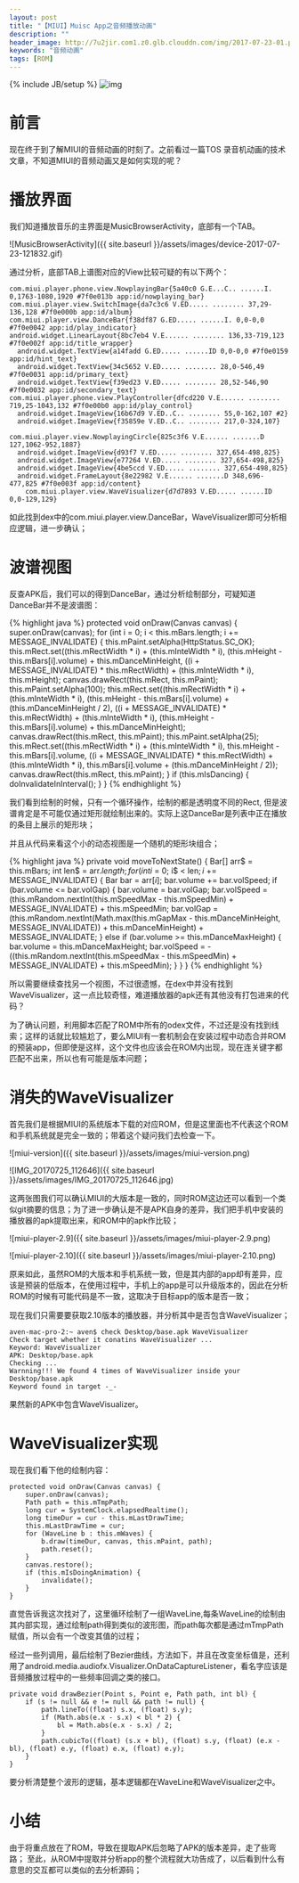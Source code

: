 ```yaml
---
layout: post
title: "【MIUI】Muisc App之音频播放动画"
description: ""
header_image: http://7u2jir.com1.z0.glb.clouddn.com/img/2017-07-23-01.png
keywords: "音频动画"
tags: [ROM]
---
```

{% include JB/setup %}
![img](http://7u2jir.com1.z0.glb.clouddn.com/img/2017-07-23-01.png)

# 前言

现在终于到了解MIUI的音频动画的时刻了。之前看过一篇TOS 录音机动画的技术文章，不知道MIUI的音频动画又是如何实现的呢？

# 播放界面

我们知道播放音乐的主界面是MusicBrowserActivity，底部有一个TAB。

![MusicBrowserActivity]({{ site.baseurl }}/assets/images/device-2017-07-23-121832.gif)

通过分析，底部TAB上谱图对应的View比较可疑的有以下两个：

```
com.miui.player.phone.view.NowplayingBar{5a40c0 G.E...C.. ......I. 0,1763-1080,1920 #7f0e013b app:id/nowplaying_bar}
com.miui.player.view.SwitchImage{da7c3c6 V.ED..... ........ 37,29-136,128 #7f0e000b app:id/album}
com.miui.player.view.DanceBar{f38df87 G.ED..... ......I. 0,0-0,0 #7f0e0042 app:id/play_indicator}
android.widget.LinearLayout{8bc7eb4 V.E...... ........ 136,33-719,123 #7f0e002f app:id/title_wrapper}
  android.widget.TextView{a14fadd G.ED..... ......ID 0,0-0,0 #7f0e0159 app:id/hint_text}
  android.widget.TextView{34c5652 V.ED..... ........ 28,0-546,49 #7f0e0031 app:id/primary_text}
  android.widget.TextView{f39ed23 V.ED..... ........ 28,52-546,90 #7f0e0032 app:id/secondary_text}
com.miui.player.phone.view.PlayController{dfcd220 V.E...... ........ 719,25-1043,132 #7f0e00b0 app:id/play_control}
  android.widget.ImageView{16b67d9 V.ED..C.. ........ 55,0-162,107 #2}
  android.widget.ImageView{f35859e V.ED..C.. ........ 217,0-324,107}
```

```
com.miui.player.view.NowplayingCircle{825c3f6 V.E...... .......D 127,1062-952,1887}
  android.widget.ImageView{d93f7 V.ED..... ........ 327,654-498,825}
  android.widget.ImageView{e77264 V.ED..... ........ 327,654-498,825}
  android.widget.ImageView{4be5ccd V.ED..... ........ 327,654-498,825}
  android.widget.FrameLayout{8e22982 V.E...... .......D 348,696-477,825 #7f0e003f app:id/content}
    com.miui.player.view.WaveVisualizer{d7d7893 V.ED..... ......ID 0,0-129,129}

```
如此找到dex中的com.miui.player.view.DanceBar，WaveVisualizer即可分析相应逻辑，进一步确认；

# 波谱视图

反查APK后，我们可以的得到DanceBar，通过分析绘制部分，可疑知道DanceBar并不是波谱图：
 
{% highlight java %}
protected void onDraw(Canvas canvas) {
    super.onDraw(canvas);
    for (int i = 0; i < this.mBars.length; i += MESSAGE_INVALIDATE) {
        this.mPaint.setAlpha(HttpStatus.SC_OK);
        this.mRect.set((this.mRectWidth * i) + (this.mInteWidth * i), (this.mHeight - this.mBars[i].volume) + this.mDanceMinHeight, ((i + MESSAGE_INVALIDATE) * this.mRectWidth) + (this.mInteWidth * i), this.mHeight);
        canvas.drawRect(this.mRect, this.mPaint);
        this.mPaint.setAlpha(100);
        this.mRect.set((this.mRectWidth * i) + (this.mInteWidth * i), (this.mHeight - this.mBars[i].volume) + (this.mDanceMinHeight / 2), ((i + MESSAGE_INVALIDATE) * this.mRectWidth) + (this.mInteWidth * i), (this.mHeight - this.mBars[i].volume) + this.mDanceMinHeight);
        canvas.drawRect(this.mRect, this.mPaint);
        this.mPaint.setAlpha(25);
        this.mRect.set((this.mRectWidth * i) + (this.mInteWidth * i), this.mHeight - this.mBars[i].volume, ((i + MESSAGE_INVALIDATE) * this.mRectWidth) + (this.mInteWidth * i), this.mBars[i].volume + (this.mDanceMinHeight / 2));
        canvas.drawRect(this.mRect, this.mPaint);
    }
    if (this.mIsDancing) {
        doInvalidateInInterval();
    }
}
{% endhighlight %}

我们看到绘制的时候，只有一个循环操作，绘制的都是透明度不同的Rect, 但是波谱肯定是不可能仅通过矩形就绘制出来的。实际上这DanceBar是列表中正在播放的条目上展示的矩形块；

并且从代码来看这个小的动态视图是一个随机的矩形块组合；

{% highlight java %}
private void moveToNextState() {
    Bar[] arr$ = this.mBars;
    int len$ = arr$.length;
    for (int i$ = 0; i$ < len$; i$ += MESSAGE_INVALIDATE) {
        Bar bar = arr$[i$];
        bar.volume += bar.volSpeed;
        if (bar.volume <= bar.volGap) {
            bar.volume = bar.volGap;
            bar.volSpeed = (this.mRandom.nextInt(this.mSpeedMax - this.mSpeedMin) + MESSAGE_INVALIDATE) + this.mSpeedMin;
            bar.volGap = (this.mRandom.nextInt(Math.max(this.mGapMax - this.mDanceMinHeight, MESSAGE_INVALIDATE)) + this.mDanceMinHeight) + MESSAGE_INVALIDATE;
        } else if (bar.volume >= this.mDanceMaxHeight) {
            bar.volume = this.mDanceMaxHeight;
            bar.volSpeed = -((this.mRandom.nextInt(this.mSpeedMax - this.mSpeedMin) + MESSAGE_INVALIDATE) + this.mSpeedMin);
        }
    }
}
{% endhighlight %}

所以需要继续查找另一个视图，不过很遗憾，在dex中并没有找到WaveVisualizer，这一点比较奇怪，难道播放器的apk还有其他没有打包进来的代码？

为了确认问题，利用脚本匹配了ROM中所有的odex文件，不过还是没有找到线索；这样的话就比较尴尬了，要么MIUI有一套机制会在安装过程中动态合并ROM的预装app，但即使是这样，这个文件也应该会在ROM内出现，现在连关键字都匹配不出来，所以也有可能是版本问题；

# 消失的WaveVisualizer

首先我们是根据MIUI的系统版本下载的对应ROM，但是这里面也不代表这个ROM和手机系统就是完全一致的；带着这个疑问我们去检查一下。

![miui-version]({{ site.baseurl }}/assets/images/miui-version.png)

![IMG_20170725_112646]({{ site.baseurl }}/assets/images/IMG_20170725_112646.jpg)

这两张图我们可以确认MIUI的大版本是一致的，同时ROM这边还可以看到一个类似git摘要的信息；为了进一步确认是不是APK自身的差异，我们把手机中安装的播放器的apk提取出来，和ROM中的apk作比较；

![miui-player-2.9]({{ site.baseurl }}/assets/images/miui-player-2.9.png)

![miui-player-2.10]({{ site.baseurl }}/assets/images/miui-player-2.10.png)

原来如此，虽然ROM的大版本和手机系统一致，但是其内部的app却有差异，应该是预装的低版本，在使用过程中，手机上的app是可以升级版本的，因此在分析ROM的时候有可能代码是不一致，这取决于目标app的版本是否一致；

现在我们只需要要获取2.10版本的播放器，并分析其中是否包含WaveVisualizer；

```
aven-mac-pro-2:~ aven$ check Desktop/base.apk WaveVisualizer
Check target whether it conatins WaveVisualizer ...
Keyword: WaveVisualizer
APK: Desktop/base.apk
Checking ...
Warnning!!! We found 4 times of WaveVisualizer inside your Desktop/base.apk
Keyword found in target -_-
```

果然新的APK中包含WaveVisualizer。


# WaveVisualizer实现

现在我们看下他的绘制内容：

```
protected void onDraw(Canvas canvas) {
    super.onDraw(canvas);
    Path path = this.mTmpPath;
    long cur = SystemClock.elapsedRealtime();
    long timeDur = cur - this.mLastDrawTime;
    this.mLastDrawTime = cur;
    for (WaveLine b : this.mWaves) {
        b.draw(timeDur, canvas, this.mPaint, path);
        path.reset();
    }
    canvas.restore();
    if (this.mIsDoingAnimation) {
        invalidate();
    }
}
```

直觉告诉我这次找对了，这里循环绘制了一组WaveLine,每条WaveLine的绘制由其内部实现，通过绘制path得到类似的波形图，而path每次都是通过mTmpPath赋值，所以会有一个改变其值的过程；

经过一些列调用，最后绘制了Bezier曲线，方法如下，并且在改变坐标值是，还利用了android.media.audiofx.Visualizer.OnDataCaptureListener，看名字应该是音频播放过程中的一些频率回调之类的接口。

```
private void drawBezier(Point s, Point e, Path path, int bl) {
    if (s != null && e != null && path != null) {
        path.lineTo((float) s.x, (float) s.y);
        if (Math.abs(e.x - s.x) < bl * 2) {
            bl = Math.abs(e.x - s.x) / 2;
        }
        path.cubicTo((float) (s.x + bl), (float) s.y, (float) (e.x - bl), (float) e.y, (float) e.x, (float) e.y);
    }
}
```

要分析清楚整个波形的逻辑，基本逻辑都在WaveLine和WaveVisualizer之中。

# 小结

由于将重点放在了ROM，导致在提取APK后忽略了APK的版本差异，走了些弯路；
至此，从ROM中提取并分析app的整个流程就大功告成了，以后看到什么有意思的交互都可以类似的去分析源码；
